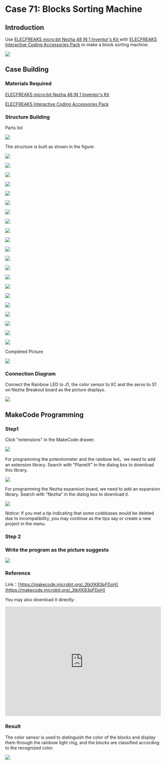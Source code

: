 # Case 71: Blocks Sorting Machine
## Introduction

Use [ELECFREAKS micro:bit Nezha 48 IN 1 Inventor's Kit ](https://shop.elecfreaks.com/products/elecfreaks-micro-bit-nezha-48-in-1-inventors-kit-without-micro-bit-board) with [ELECFREAKS Interactive Coding Accessories Pack](https://shop.elecfreaks.com/products/elecfreaks-interactive-coding-accessories-pack) to make a block sorting machine.

![](./images/neza-inventor-s-kit-case-71-01.png)

## Case Building

### Materials Required

[ELECFREAKS micro:bit Nezha 48 IN 1 Inventor's Kit ](https://shop.elecfreaks.com/products/elecfreaks-micro-bit-nezha-48-in-1-inventors-kit-without-micro-bit-board)

[ELECFREAKS Interactive Coding Accessories Pack](https://shop.elecfreaks.com/products/elecfreaks-interactive-coding-accessories-pack)

### Structure Building

Parts list

![](./images/neza-inventor-s-kit-case-71-02.png)

The structure is built as shown in the figure:

![](./images/neza-inventor-s-kit-step-71-01.png)

![](./images/neza-inventor-s-kit-step-71-02.png)

![](./images/neza-inventor-s-kit-step-71-03.png)

![](./images/neza-inventor-s-kit-step-71-04.png)

![](./images/neza-inventor-s-kit-step-71-05.png)

![](./images/neza-inventor-s-kit-step-71-06.png)

![](./images/neza-inventor-s-kit-step-71-07.png)

![](./images/neza-inventor-s-kit-step-71-08.png)

![](./images/neza-inventor-s-kit-step-71-09.png)

![](./images/neza-inventor-s-kit-step-71-10.png)

![](./images/neza-inventor-s-kit-step-71-11.png)

![](./images/neza-inventor-s-kit-step-71-12.png)

![](./images/neza-inventor-s-kit-step-71-13.png)

![](./images/neza-inventor-s-kit-step-71-14.png)

![](./images/neza-inventor-s-kit-step-71-15.png)

![](./images/neza-inventor-s-kit-step-71-16.png)

![](./images/neza-inventor-s-kit-step-71-17.png)

![](./images/neza-inventor-s-kit-step-71-18.png)

![](./images/neza-inventor-s-kit-step-71-19.png)

![](./images/neza-inventor-s-kit-step-71-20.png)

![](./images/neza-inventor-s-kit-step-71-21.png)

Completed Picture

![](./images/neza-inventor-s-kit-step-71-22.png)

### Connection Diagram

Connect the Rainbow LED to J1, the color sensor to IIC and the servo to S1 on Nezha Breakout board as the picture displays. 

![](./images/neza-inventor-s-kit-case-71-04.png)

## MakeCode Programming

### Step1

Click "extensions" in the MakeCode drawer.

![](./images/neza-inventor-s-kit-case-37-04.png)

For programming the potentiometer and the rainbow led，we need to add an extension library. Search with "PlanetX" in the dialog box to download this library.

![](./images/neza-inventor-s-kit-case-37-05.png)

For programming the Nezha expansion board, we need to add an expansion library. Search with "Nezha" in the dialog box to download it.

![](./images/neza-inventor-s-kit-case-37-06.png)

*Notice*: If you met a tip indicating that some codebases would be deleted due to incompatibility, you may continue as the tips say or create a new project in the menu.

### Step 2

### Write the program as the picture suggests

![](./images/neza-inventor-s-kit-case-71-06.png)

### Reference

Link：[https://makecode.microbit.org/_3tkXK83pFDoH](https://makecode.microbit.org/_3tkXK83pFDoH)

You may also download it directly:

<div style="position:relative;height:0;padding-bottom:70%;overflow:hidden;"><iframe style="position:absolute;top:0;left:0;width:100%;height:100%;" src="https://makecode.microbit.org/#pub:_3tkXK83pFDoH" frameborder="0" sandbox="allow-popups allow-forms allow-scripts allow-same-origin"></iframe></div>  



### Result

The color sensor is used to distinguish the color of the blocks and display them through the rainbow light ring, and the blocks are classified according to the recognized color.

![](./images/neza-inventor-s-kit-case-71.gif)


